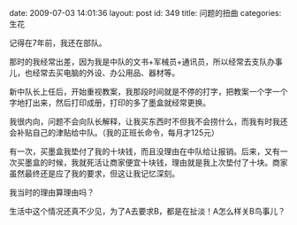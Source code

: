 date: 2009-07-03 14:01:36
layout: post
id: 349
title: 问题的扭曲
categories: 生花

记得在7年前，我还在部队。

那时的我经常出差，因为我是中队的文书+军械员+通讯员，所以经常去支队办事儿，也经常去买电脑的外设、办公用品、器材等。

新中队长上任后，开始重视教案，我那段时间就是不停的打字，把教案一个字一个字地打出来，然后打印成册，打印的多了墨盒就经常更换。

我很内向，问题不会向队长解释，让我买东西时不但我不会捞什么，而我有时我还会补贴自己的津贴给中队。（我的正班长命令，每月才125元）

有一次，买墨盒我垫付了我的十块钱，而且没理由在中队给让报销。后来，又有一次买墨盒的时候，我就死活让商家便宜十块钱，理由就是我上次垫付了十块。商家虽然最终还是应了我的要求，但这让我记忆深刻。

我当时的理由算理由吗？

生活中这个情况还真不少见，为了A去要求B，都是在扯淡！A怎么样关B鸟事儿？

